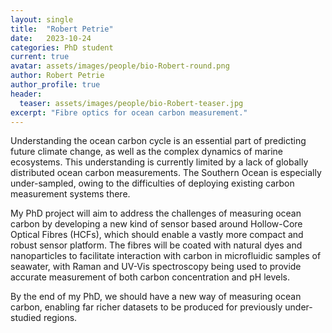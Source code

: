 ```yaml
---
layout: single
title:  "Robert Petrie"
date:   2023-10-24
categories: PhD student 
current: true
avatar: assets/images/people/bio-Robert-round.png
author: Robert Petrie 
author_profile: true
header:
  teaser: assets/images/people/bio-Robert-teaser.jpg
excerpt: "Fibre optics for ocean carbon measurement."
---
```


Understanding the ocean carbon cycle is an essential part of predicting future climate change, as well as the complex dynamics of marine ecosystems.
This understanding is currently limited by a lack of globally distributed ocean carbon measurements.
The Southern Ocean is especially under-sampled, owing to the difficulties of deploying existing carbon measurement systems there.

My PhD project will aim to address the challenges of measuring ocean carbon by developing a new kind of sensor based around Hollow-Core Optical Fibres (HCFs), which should enable a vastly more compact and robust sensor platform.
The fibres will be coated with natural dyes and nanoparticles to facilitate interaction with carbon in microfluidic samples of seawater, with Raman and UV-Vis spectroscopy being used to provide accurate measurement of both carbon concentration and pH levels.

By the end of my PhD, we should have a new way of measuring ocean carbon, enabling far richer datasets to be produced for previously under-studied regions.
